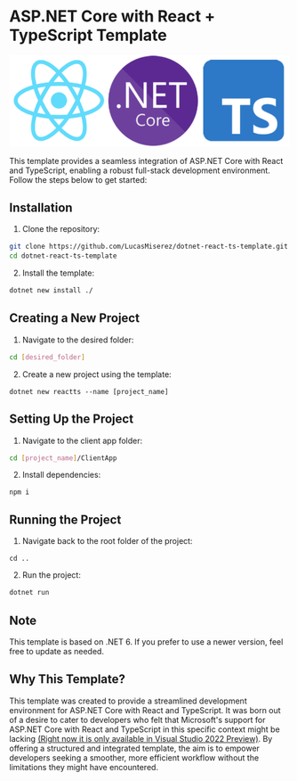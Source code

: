 # ASP.NET Core with React + TypeScript Template

![banner](banner.png)

This template provides a seamless integration of ASP.NET Core with React and TypeScript, enabling a robust full-stack development environment. Follow the steps below to get started:

## Installation

1. Clone the repository:

```bash
git clone https://github.com/LucasMiserez/dotnet-react-ts-template.git
cd dotnet-react-ts-template
```

2. Install the template:

```bash
dotnet new install ./
```

## Creating a New Project

1. Navigate to the desired folder:

```bash
cd [desired_folder]
```

2. Create a new project using the template:

```
dotnet new reactts --name [project_name]
```

## Setting Up the Project

1. Navigate to the client app folder:

```bash
cd [project_name]/ClientApp
```

2. Install dependencies:

```
npm i
```

## Running the Project

1. Navigate back to the root folder of the project:

```
cd ..
```

2. Run the project:

```bash
dotnet run
```

## Note

This template is based on .NET 6. If you prefer to use a newer version, feel free to update as needed.

## Why This Template?

This template was created to provide a streamlined development environment for ASP.NET Core with React and TypeScript. It was born out of a desire to cater to developers who felt that Microsoft's support for ASP.NET Core with React and TypeScript in this specific context might be lacking [(Right now it is only available in Visual Studio 2022 Preview)](https://devblogs.microsoft.com/visualstudio/new-react-typescript-spa-templates-and-more/). By offering a structured and integrated template, the aim is to empower developers seeking a smoother, more efficient workflow without the limitations they might have encountered.
